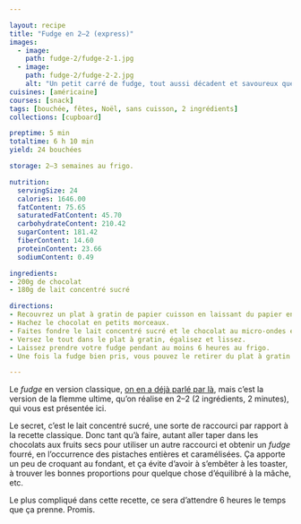 ```yaml
---

layout: recipe
title: "Fudge en 2–2 (express)"
images:
  - image:
    path: fudge-2/fudge-2-1.jpg
  - image:
    path: fudge-2/fudge-2-2.jpg
    alt: "Un petit carré de fudge, tout aussi décadent et savoureux que le classique, mais sans se prendre la tête."
cuisines: [américaine]
courses: [snack]
tags: [bouchée, fêtes, Noël, sans cuisson, 2 ingrédients]
collections: [cupboard]

preptime: 5 min
totaltime: 6 h 10 min
yield: 24 bouchées

storage: 2–3 semaines au frigo.

nutrition:
  servingSize: 24
  calories: 1646.00
  fatContent: 75.65
  saturatedFatContent: 45.70
  carbohydrateContent: 210.42
  sugarContent: 181.42
  fiberContent: 14.60
  proteinContent: 23.66
  sodiumContent: 0.49

ingredients:
- 200g de chocolat
- 180g de lait concentré sucré

directions:
- Recouvrez un plat à gratin de papier cuisson en laissant du papier en plus sur 2 côtés pour pouvoir le soulever plus facilement. Assurez-vous qu’il puisse aller au frigo.
- Hachez le chocolat en petits morceaux.
- Faites fondre le lait concentré sucré et le chocolat au micro-ondes en plusieurs fois à puissance moyenne, en mélangeant entre chaque itération de 30 secondes. Le but est d’obtenir quelque chose de suffisamment liquide pour pouvoir être coulé et lissé sans galérer avec la maryse.
- Versez le tout dans le plat à gratin, égalisez et lissez.
- Laissez prendre votre fudge pendant au moins 6 heures au frigo.
- Une fois la fudge bien pris, vous pouvez le retirer du plat à gratin et le découper en petits dés.

---
```


Le <i lang="en">fudge</i> en version classique, [on en a déjà parlé par là](fudge-chocolat.html), mais c’est la version de la flemme ultime, qu’on réalise en 2–2 (2 ingrédients, 2 minutes), qui vous est présentée ici.

Le secret, c’est le lait concentré sucré, une sorte de raccourci par rapport à la recette classique. Donc tant qu’à faire, autant aller taper dans les chocolats aux fruits secs pour utiliser un autre raccourci et obtenir un <i lang="en">fudge</i> fourré, en l’occurrence des pistaches entières et caramélisées. Ça apporte un peu de croquant au fondant, et ça évite d’avoir à s’embêter à les toaster, à trouver les bonnes proportions pour quelque chose d’équilibré à la mâche, etc.

Le plus compliqué dans cette recette, ce sera d’attendre 6 heures le temps que ça prenne. Promis.